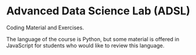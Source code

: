 # Advanced Data Science Lab (ADSL)

Coding Material and Exercises.

The language of the course is Python, but some material is offered in JavaScript for students who would like to review this language.


